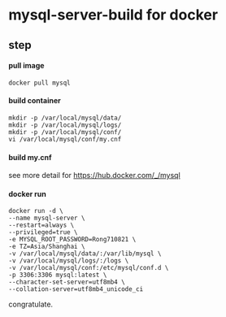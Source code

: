 # mysql-server-build for docker

## step

#### pull image
```` shell
docker pull mysql
````

#### build container
```` shell
mkdir -p /var/local/mysql/data/
mkdir -p /var/local/mysql/logs/
mkdir -p /var/local/mysql/conf/
vi /var/local/mysql/conf/my.cnf
````
#### build my.cnf
see more detail for https://hub.docker.com/_/mysql

#### docker run
```` shell
docker run -d \ 
--name mysql-server \
--restart=always \ 
--privileged=true \
-e MYSQL_ROOT_PASSWORD=Rong710821 \
-e TZ=Asia/Shanghai \
-v /var/local/mysql/data/:/var/lib/mysql \
-v /var/local/mysql/logs/:/logs \
-v /var/local/mysql/conf:/etc/mysql/conf.d \
-p 3306:3306 mysql:latest \
--character-set-server=utf8mb4 \ 
--collation-server=utf8mb4_unicode_ci
````

congratulate.

